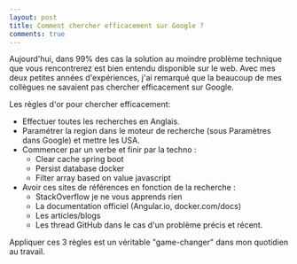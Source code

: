 ```yaml
---
layout: post
title: Comment chercher efficacement sur Google ?
comments: true
---
```


Aujourd'hui, dans 99% des cas la solution au moindre problème technique que vous rencontrerez est bien entendu disponible sur le web. Avec mes deux petites années d'expériences, j'ai remarqué que la beaucoup de mes collègues ne savaient pas chercher efficacement sur Google.

Les règles d'or pour chercher efficacement:

- Effectuer toutes les recherches en Anglais.
- Paramétrer la region dans le moteur de recherche (sous Paramètres dans Google) et mettre les USA.
- Commencer par un verbe et finir par la techno :
  - Clear cache spring boot
  - Persist database docker
  - Filter array based on value javascript
- Avoir ces sites de références en fonction de la recherche :
  - StackOverflow je ne vous apprends rien
  - La documentation officiel (Angular.io, docker.com/docs)
  - Les articles/blogs
  - Les thread GitHub dans le cas d'un problème précis et récent.

Appliquer ces 3 règles est un véritable "game-changer" dans mon quotidien au travail.
